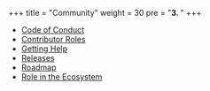 +++
title = "Community"
weight = 30
pre = "<b>3. </b>"
+++

* [Code of Conduct](code-of-conduct)
* [Contributor Roles](contributor-roles)
* [Getting Help](getting-help)
* [Releases](releases)
* [Roadmap](roadmap)
* [Role in the Ecosystem](role-ecosystem)
